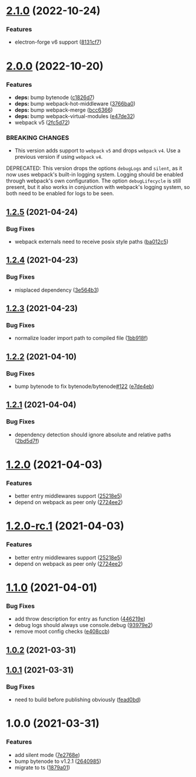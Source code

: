 # [2.1.0](https://github.com/herberttn/bytenode-webpack-plugin/compare/v2.0.0...v2.1.0) (2022-10-24)


### Features

* electron-forge v6 support ([8131cf7](https://github.com/herberttn/bytenode-webpack-plugin/commit/8131cf7860032dbb564e1bf865f0cdaa0f0ec1f8))

# [2.0.0](https://github.com/herberttn/bytenode-webpack-plugin/compare/v1.2.5...v2.0.0) (2022-10-20)


### Features

* **deps:** bump bytenode ([c1826d7](https://github.com/herberttn/bytenode-webpack-plugin/commit/c1826d7c129b18280881b3ed8e16d6f257121a0e))
* **deps:** bump webpack-hot-middleware ([3766ba0](https://github.com/herberttn/bytenode-webpack-plugin/commit/3766ba0fcf4caefee1c3180ac64d8df36c310166))
* **deps:** bump webpack-merge ([bcc6366](https://github.com/herberttn/bytenode-webpack-plugin/commit/bcc636682164b602129cffdb52accc1e1cfbf38b))
* **deps:** bump webpack-virtual-modules ([e47de32](https://github.com/herberttn/bytenode-webpack-plugin/commit/e47de32664150f9481a60dcf1b7601d3b89ee5e8))
* webpack v5 ([2fc5d72](https://github.com/herberttn/bytenode-webpack-plugin/commit/2fc5d72f48fa9d31974a5fa7a8d21ae79e745ed7))


### BREAKING CHANGES

* This version adds support to `webpack` `v5` and
drops `webpack` `v4`. Use a previous version if using `webpack` `v4`.

DEPRECATED: This version drops the options `debugLogs` and `silent`,
as it now uses webpack's built-in logging system. Logging should be
enabled through webpack's own configuration. The option
`debugLifecycle` is still present, but it also works in conjunction
with webpack's logging system, so both need to be enabled for logs to
 be seen.

## [1.2.5](https://github.com/herberttn/bytenode-webpack-plugin/compare/v1.2.4...v1.2.5) (2021-04-24)


### Bug Fixes

* webpack externals need to receive posix style paths ([ba012c5](https://github.com/herberttn/bytenode-webpack-plugin/commit/ba012c5e9cffb509640be73d070f1dcdbf114f90))

## [1.2.4](https://github.com/herberttn/bytenode-webpack-plugin/compare/v1.2.3...v1.2.4) (2021-04-23)


### Bug Fixes

* misplaced dependency ([3e564b3](https://github.com/herberttn/bytenode-webpack-plugin/commit/3e564b34a72826871d9f47d71aba7235108c3b13))

## [1.2.3](https://github.com/herberttn/bytenode-webpack-plugin/compare/v1.2.2...v1.2.3) (2021-04-23)


### Bug Fixes

* normalize loader import path to compiled file ([1bb918f](https://github.com/herberttn/bytenode-webpack-plugin/commit/1bb918f7320ba5a1a172c050e52d7e33066e6592))

## [1.2.2](https://github.com/herberttn/bytenode-webpack-plugin/compare/v1.2.1...v1.2.2) (2021-04-10)


### Bug Fixes

* bump bytenode to fix bytenode/bytenode[#122](https://github.com/herberttn/bytenode-webpack-plugin/issues/122) ([e7de4eb](https://github.com/herberttn/bytenode-webpack-plugin/commit/e7de4eb2c3c84ae05992339cd98e0e90062a1352))

## [1.2.1](https://github.com/herberttn/bytenode-webpack-plugin/compare/v1.2.0...v1.2.1) (2021-04-04)


### Bug Fixes

* dependency detection should ignore absolute and relative paths ([2bd5d7f](https://github.com/herberttn/bytenode-webpack-plugin/commit/2bd5d7fa6e7f7c4e8e7469c29f2a564fcba094d3))

# [1.2.0](https://github.com/herberttn/bytenode-webpack-plugin/compare/v1.1.0...v1.2.0) (2021-04-03)


### Features

* better entry middlewares support ([25218e5](https://github.com/herberttn/bytenode-webpack-plugin/commit/25218e5402013d54402f934f0b6ee231b6e508ae))
* depend on webpack as peer only ([2724ee2](https://github.com/herberttn/bytenode-webpack-plugin/commit/2724ee23b46848141e49d8aacbbb7f61394473f1))

# [1.2.0-rc.1](https://github.com/herberttn/bytenode-webpack-plugin/compare/v1.1.0...v1.2.0-rc.1) (2021-04-03)


### Features

* better entry middlewares support ([25218e5](https://github.com/herberttn/bytenode-webpack-plugin/commit/25218e5402013d54402f934f0b6ee231b6e508ae))
* depend on webpack as peer only ([2724ee2](https://github.com/herberttn/bytenode-webpack-plugin/commit/2724ee23b46848141e49d8aacbbb7f61394473f1))

# [1.1.0](https://github.com/herberttn/bytenode-webpack-plugin/compare/v1.0.2...v1.1.0) (2021-04-01)


### Bug Fixes

* add throw description for entry as function ([446219e](https://github.com/herberttn/bytenode-webpack-plugin/commit/446219ec3744d1a7465cc2736025a5ca09ba6b46))
* debug logs should always use console.debug ([93979e2](https://github.com/herberttn/bytenode-webpack-plugin/commit/93979e29e8bfe92beb91ccbc10c849466783e4c0))
* remove moot config checks ([e408ccb](https://github.com/herberttn/bytenode-webpack-plugin/commit/e408ccba0149193554537a0b3a384679a4333577))

## [1.0.2](https://github.com/herberttn/bytenode-webpack-plugin/compare/v1.0.1...v1.0.2) (2021-03-31)

## [1.0.1](https://github.com/herberttn/bytenode-webpack-plugin/compare/v1.0.0...v1.0.1) (2021-03-31)


### Bug Fixes

* need to build before publishing obviously ([fead0bd](https://github.com/herberttn/bytenode-webpack-plugin/commit/fead0bd4b470f5e5b9d8a033e380c7c477a371b0))

# 1.0.0 (2021-03-31)


### Features

* add silent mode ([7e2768e](https://github.com/herberttn/bytenode-webpack-plugin/commit/7e2768e1b5a0231b83bd00f33ba42e2a9e5e4294))
* bump bytenode to v1.2.1 ([2640985](https://github.com/herberttn/bytenode-webpack-plugin/commit/2640985c54dce93ca686c98c59fa64a26560a409))
* migrate to ts ([1879a01](https://github.com/herberttn/bytenode-webpack-plugin/commit/1879a01c7d05b825a0f0c2d909256217be5aa045))
